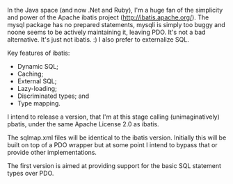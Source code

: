In the Java space (and now .Net and Ruby), I'm a huge fan of the simplicity and power of the Apache ibatis project (http://ibatis.apache.org/).  The mysql package has no prepared statements, mysqli is simply too buggy and noone seems to be actively maintaining it, leaving PDO.  It's not a bad alternative.  It's just not ibatis. :)  I also prefer to externalize SQL.

Key features of ibatis:

  * Dynamic SQL;
  * Caching;
  * External SQL;
  * Lazy-loading;
  * Discriminated types; and
  * Type mapping.

I intend to release a version, that I'm at this stage calling (unimaginatively) pbatis, under the same Apache License 2.0 as ibatis.

The sqlmap.xml files will be identical to the ibatis version.  Initially this will be built on top of a PDO wrapper but at some point I intend to bypass that or provide other implementations.

The first version is aimed at providing support for the basic SQL statement types over PDO.